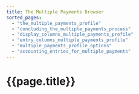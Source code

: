 ```yaml
---
title: The Multiple Payments Browser
sorted_pages:
  - "the_multiple_payments_profile"
  - "concluding_the_multiple_payments_process"
  - "display_columns_multiple_payments_profile"
  - "entry_columns_multiple_payments_profile"
  - "multiple_payments_profile_options"
  - "accounting_entries_for_multiple_payments"
---
```

# {{page.title}}
